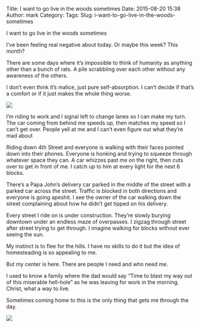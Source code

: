 Title: I want to go live in the woods sometimes
Date: 2015-08-20 15:38
Author: mark
Category: 
Tags: 
Slug: i-want-to-go-live-in-the-woods-sometimes

I want to go live in the woods sometimes

I’ve been feeling real negative about today. Or maybe this week? This month?

There are some days where it’s impossible to think of humanity as anything other than a bunch of rats. A pile scrabbling over each other without any awareness of the others.

I don’t even think it’s malice, just pure self-absorption. I can’t decide if that’s a comfort or if it just makes the whole thing worse.

<img src="https://cdn-images-1.medium.com/max/800/1*2sy-DfSVyn9xWYCNWq5_jg.jpeg"  />

I’m riding to work and I signal left to change lanes so I can make my turn. The car coming from behind me speeds up, then matches my speed so I can’t get over. People yell at me and I can’t even figure out what they’re mad about

Riding down 4th Street and everyone is walking with their faces pointed down into their phones. Everyone is honking and trying to squeeze through whatever space they can. A car whizzes past me on the right, then cuts over to get in front of me. I catch up to him at every light for the next 6 blocks.

There’s a Papa John’s delivery car parked in the middle of the street with a parked car across the street. Traffic is blocked in both directions and everyone is going apeshit. I see the owner of the car walking down the street complaining about how he didn’t get tipped on his delivery.

Every street I ride on is under construction. They’re slowly burying downtown under an endless maze of overpasses. I zigzag through street after street trying to get through. I imagine walking for blocks without ever seeing the sun.

My instinct is to flee for the hills. I have no skills to do it but the idea of homesteading is so appealing to me.

But my center is here. There are people I need and who need me.

I used to know a family where the dad would say “Time to blast my way out of this miserable hell-hole” as he was leaving for work in the morning. Christ, what a way to live.

Sometimes coming home to this is the only thing that gets me through the day.

<img src="https://cdn-images-1.medium.com/max/800/1*L6Olg6YOUJ7gJdLc-HM4Jg.jpeg"  />

